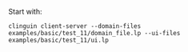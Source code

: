 Start with:

`clinguin client-server --domain-files examples/basic/test_11/domain_file.lp --ui-files examples/basic/test_11/ui.lp`
